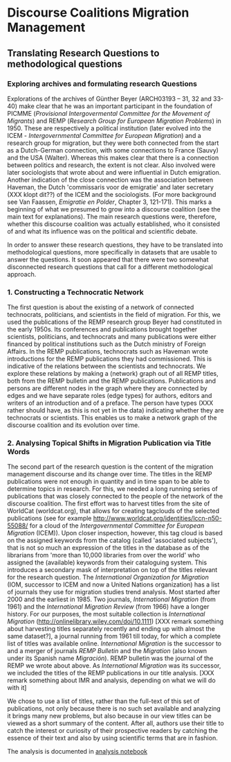 # Discourse Coalitions Migration Management

## Translating Research Questions to methodological questions

### Exploring archives and formulating research Questions

Explorations of the archives of Günther Beyer (ARCH03193 – 31, 32 and 33-40) make clear that he was an important participant in the foundation of PICMME (_Provisional Intergovermental Committee for the Movement of Migrants_) and REMP (_Research Group for European Migration Problems_) in 1950. These are respectively a political institution (later evolved into the ICEM - _Intergovernmental Committee for European Migration_) and a research group for migration, but they were both connected from the start as a Dutch-German connection, with some connections to France (Sauvy) and the USA (Walter).
Whereas this makes clear that there is a connection between politics and research, the extent is not clear. Also involved were later sociologists that wrote about and were influential in Dutch emigration. Another indication of the close connection was the association between Haveman, the Dutch 'commissaris voor de emigratie' and later secretary (XXX klopt dit??) of the ICEM and the sociologists. (For more background see Van Faassen, _Emigratie en Polder_, Chapter 3, 121-171). This marks a beginning of what we presumed to grow into a discourse coalition (see the main text for explanations). The main research questions were, therefore, whether this discourse coalition was actually established, who it consisted of and what its influence was on the political and
scientific debate.

In order to answer these research questions, they have to be translated into methodological questions, more specifically in datasets that are usable to answer the questions. It soon appeared that there were two somewhat disconnected research questions that call for a different methodological approach.

### 1. Constructing a Technocratic Network

The first question is about the existing of a network of connected technocrats, politicians, and scientists in the field of migration. For this, we used the publications of the REMP research group Beyer had constituted in the early 1950s. Its conferences and publications brought together scientists, politicians, and technocrats and many publications were either financed by political institutions such as the Dutch ministry of Foreign Affairs. In the REMP publications, technocrats such as Haveman wrote introductions for the REMP publications they had commissioned.
This is indicative of the relations between the scientists and technocrats. We explore these relations by making a (network) graph out of all REMP titles, both from the REMP bulletin and the REMP publications. Publications and persons are different nodes in the graph where they are connected by edges and we have separate roles (edge types) for authors, editors and writers of an introduction and of a preface. The person have types  (XXX rather should have, as this is not
yet in the data) indicating whether they are technocrats or scientists. This enables us to make a network graph of the discourse coalition and its evolution over time.

### 2. Analysing Topical Shifts in Migration Publication via Title Words

The second part of the research question is the content of the migration management discourse and its change over time. The titles in the REMP publications were not enough in quantity and in time span to be able to determine topics in research. For this, we needed a long running series of publications that was closely connected to the people of the network of the discourse coalition. The first effort was to harvest titles from the site of WorldCat (worldcat.org), that allows for creating tagclouds of the selected publications (see for example http://www.worldcat.org/identities/lccn-n50-55088/ for a cloud of the _Intergovernmental Committee for European Migration_ (ICEM)). Upon closer inspection, however, this tag cloud is based on the assigned keywords from the catalog (called 'associated subjects'), that is not so much an expression of the titles in the database as of the librarians from 'more than 10,000 libraries from over the world' who assigned the (available) keywords from their cataloguing system. This introduces a secondary mask of interpretation on top of the titles relevant for the research question. The _International Organization for Migration_ (IOM, successor to ICEM and now a United Nations organization) has a list of journals they use for migration studies trend analysis. Most started after 2000 and the earliest in 1985. Two journals, _International Migration_ (from 1961) and the _International Migration Review_ (from 1966) have a longer history. For our purposes, the most suitable collection is _International Migration_
(http://onlinelibrary.wiley.com/doi/10.1111) [XXX remark something about harvesting titles separately recently and ending up with almost the same dataset?], a journal running from 1961 till today, for which a complete list of titles was available online. _International Migration_ is the successor to and a merger of journals _REMP Bulletin_ and the _Migration_ (also known under its Spanish name _Migración_). REMP bulletin was the journal of the REMP we wrote about above. As _International Migration_ was its successor, we included the titles of the REMP publications in our title analysis. [XXX remark something about IMR and analysis, depending on what we will do with it]

We chose to use a list of titles, rather than the full-text of this set of publications, not only because there is no such set available and analyzing it brings many new problems, but also because in our view titles can be viewed as a short summary of the content. After all, authors use their title to catch the interest or curiosity of their prospective readers by catching the essence of their text and also by using scientific terms that are in fashion.

The analysis is documented in [analysis notebook](../notebooks/IM-title-analysis-marijn.ipynb)
